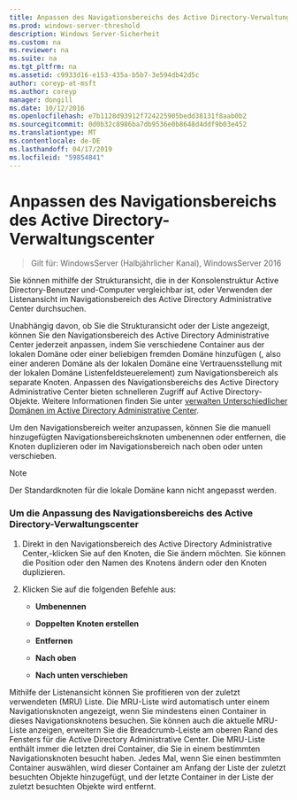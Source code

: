 ```yaml
---
title: Anpassen des Navigationsbereichs des Active Directory-Verwaltungscenter
ms.prod: windows-server-threshold
description: Windows Server-Sicherheit
ms.custom: na
ms.reviewer: na
ms.suite: na
ms.tgt_pltfrm: na
ms.assetid: c9933d16-e153-435a-b5b7-3e594db42d5c
author: coreyp-at-msft
ms.author: coreyp
manager: dongill
ms.date: 10/12/2016
ms.openlocfilehash: e7b1128d93912f724225905bedd38131f8aab0b2
ms.sourcegitcommit: 0d0b32c8986ba7db9536e0b8648d4ddf9b03e452
ms.translationtype: MT
ms.contentlocale: de-DE
ms.lasthandoff: 04/17/2019
ms.locfileid: "59854841"
---
```

# <a name="customize-the-active-directory-administrative-center-navigation-pane"></a>Anpassen des Navigationsbereichs des Active Directory-Verwaltungscenter

>Gilt für: WindowsServer (Halbjährlicher Kanal), WindowsServer 2016

  Sie können mithilfe der Strukturansicht, die in der Konsolenstruktur Active Directory-Benutzer und-Computer vergleichbar ist, oder Verwenden der Listenansicht im Navigationsbereich des Active Directory Administrative Center durchsuchen.

 Unabhängig davon, ob Sie die Strukturansicht oder der Liste angezeigt, können Sie den Navigationsbereich des Active Directory Administrative Center jederzeit anpassen, indem Sie verschiedene Container aus der lokalen Domäne oder einer beliebigen fremden Domäne hinzufügen \(, also einer anderen Domäne als der lokalen Domäne eine Vertrauensstellung mit der lokalen Domäne Listenfeldsteuerelement\) zum Navigationsbereich als separate Knoten. Anpassen des Navigationsbereichs des Active Directory Administrative Center bieten schnelleren Zugriff auf Active Directory-Objekte. Weitere Informationen finden Sie unter [verwalten Unterschiedlicher Domänen im Active Directory Administrative Center](manage-different-domains-in-active-directory-administrative-center.md).

 Um den Navigationsbereich weiter anzupassen, können Sie die manuell hinzugefügten Navigationsbereichsknoten umbenennen oder entfernen, die Knoten duplizieren oder im Navigationsbereich nach oben oder unten verschieben.

> [!NOTE]
>  Der Standardknoten für die lokale Domäne kann nicht angepasst werden.

### <a name="to-customize-the-active-directory-administrative-center-navigation-pane"></a>Um die Anpassung des Navigationsbereichs des Active Directory-Verwaltungscenter

1.  Direkt in den Navigationsbereich des Active Directory Administrative Center,\-klicken Sie auf den Knoten, die Sie ändern möchten. Sie können die Position oder den Namen des Knotens ändern oder den Knoten duplizieren.

2.  Klicken Sie auf die folgenden Befehle aus:

    -   **Umbenennen**

    -   **Doppelten Knoten erstellen**

    -   **Entfernen**

    -   **Nach oben**

    -   **Nach unten verschieben**

 Mithilfe der Listenansicht können Sie profitieren von der zuletzt verwendeten \(MRU\) Liste. Die MRU-Liste wird automatisch unter einem Navigationsknoten angezeigt, wenn Sie mindestens einen Container in dieses Navigationsknotens besuchen. Sie können auch die aktuelle MRU-Liste anzeigen, erweitern Sie die Breadcrumb-Leiste am oberen Rand des Fensters für die Active Directory Administrative Center. Die MRU-Liste enthält immer die letzten drei Container, die Sie in einem bestimmten Navigationsknoten besucht haben. Jedes Mal, wenn Sie einen bestimmten Container auswählen, wird dieser Container am Anfang der Liste der zuletzt besuchten Objekte hinzugefügt, und der letzte Container in der Liste der zuletzt besuchten Objekte wird entfernt.

  

